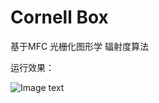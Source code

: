 # Cornell Box
基于MFC 光栅化图形学 辐射度算法

运行效果：


![Image text](https://github.com/liupucn/Radiosity/raw/master/image/噪声.png)
